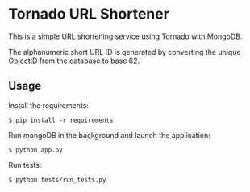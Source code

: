 # Tornado URL Shortener

This is a simple URL shortening service using Tornado with MongoDB.

The alphanumeric short URL ID is generated by converting the unique ObjectID from the database 
to base 62.

## Usage
Install the requirements:

`$ pip install -r requirements`

Run mongoDB in the background and launch the application:

`$ python app.py`

Run tests:

`$ python tests/run_tests.py`

